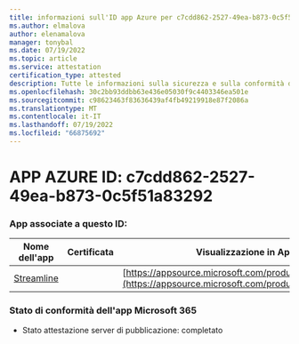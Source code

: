 ```yaml
---
title: informazioni sull'ID app Azure per c7cdd862-2527-49ea-b873-0c5f51a83292
ms.author: elmalova
author: elenamalova
manager: tonybal
ms.date: 07/19/2022
ms.topic: article
ms.service: attestation
certification_type: attested
description: Tutte le informazioni sulla sicurezza e sulla conformità disponibili per c7cdd862-2527-49ea-b873-0c5f51a83292.
ms.openlocfilehash: 30c2bb93ddbb63e436e05030f9c4403346ea501e
ms.sourcegitcommit: c98623463f83636439af4fb49219918e87f2086a
ms.translationtype: MT
ms.contentlocale: it-IT
ms.lasthandoff: 07/19/2022
ms.locfileid: "66875692"
---
```

# <a name="azure-app-id-c7cdd862-2527-49ea-b873-0c5f51a83292"></a>APP AZURE ID: c7cdd862-2527-49ea-b873-0c5f51a83292


### <a name="apps-associated-with-this-id"></a>App associate a questo ID:
| **Nome dell'app** | **Certificata** | **Visualizzazione in AppSource** |
|--------------|---------------|-----------------------|
| [Streamline](../forward/WA200004100.md) |  | [https://appsource.microsoft.com/product/office/WA200004100](https://appsource.microsoft.com/product/office/WA200004100) |

### <a name="microsoft-365-app-compliance-status"></a>Stato di conformità dell'app Microsoft 365
- Stato attestazione server di pubblicazione: completato
